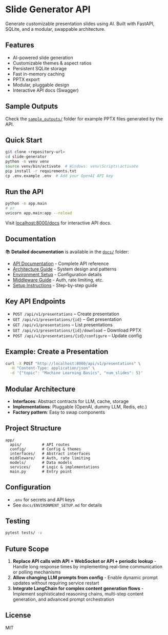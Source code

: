 # Slide Generator API

Generate customizable presentation slides using AI. Built with FastAPI, SQLite, and a modular, swappable architecture.

## Features
- AI-powered slide generation
- Customizable themes & aspect ratios
- Persistent SQLite storage
- Fast in-memory caching
- PPTX export
- Modular, pluggable design
- Interactive API docs (Swagger)

## Sample Outputs
Check the [`sample_outputs/`](sample_outputs/) folder for example PPTX files generated by the API.

## Quick Start
```bash
git clone <repository-url>
cd slide-generator
python -m venv venv
source venv/bin/activate  # Windows: venv\Scripts\activate
pip install -r requirements.txt
cp .env.example .env  # Add your OpenAI API key
```

## Run the API
```bash
python -m app.main
# or
uvicorn app.main:app --reload
```
Visit [localhost:8000/docs](http://localhost:8000/docs) for interactive API docs.

## Documentation
📚 **Detailed documentation** is available in the [`docs/`](docs/) folder:
- [API Documentation](docs/API_DOCUMENTATION.md) - Complete API reference
- [Architecture Guide](docs/ARCHITECTURE.md) - System design and patterns
- [Environment Setup](docs/ENVIRONMENT_SETUP.md) - Configuration details
- [Middleware Guide](docs/MIDDLEWARE_GUIDE.md) - Auth, rate limiting, etc.
- [Setup Instructions](docs/SETUP_INSTRUCTIONS.md) - Step-by-step guide

## Key API Endpoints
- `POST /api/v1/presentations` – Create presentation
- `GET /api/v1/presentations/{id}` – Get presentation
- `GET /api/v1/presentations` – List presentations
- `GET /api/v1/presentations/{id}/download` – Download PPTX
- `POST /api/v1/presentations/{id}/configure` – Update config

## Example: Create a Presentation
```bash
curl -X POST "http://localhost:8000/api/v1/presentations" \
  -H "Content-Type: application/json" \
  -d '{"topic": "Machine Learning Basics", "num_slides": 5}'
```

## Modular Architecture
- **Interfaces**: Abstract contracts for LLM, cache, storage
- **Implementations**: Pluggable (OpenAI, dummy LLM, Redis, etc.)
- **Factory pattern**: Easy to swap components

## Project Structure
```
app/
  apis/         # API routes
  config/       # Config & themes
  interfaces/   # Abstract interfaces
  middleware/   # Auth, rate limiting
  models/       # Data models
  services/     # Logic & implementations
  main.py       # Entry point
```

## Configuration
- `.env` for secrets and API keys
- See `docs/ENVIRONMENT_SETUP.md` for details

## Testing
```bash
pytest tests/ -v
```

## Future Scope
1. **Replace API calls with API + WebSocket or API + periodic lookup** - Handle long response times by implementing real-time communication or polling mechanisms
2. **Allow changing LLM prompts from config** - Enable dynamic prompt updates without requiring service restart
3. **Integrate LangChain for complex content generation flows** - Implement sophisticated reasoning chains, multi-step content generation, and advanced prompt orchestration

## License
MIT


